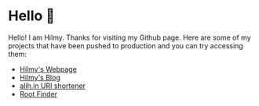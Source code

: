 # Hello 👋

<!--
**mnaufalhilmym/mnaufalhilmym** is a ✨ _special_ ✨ repository because its `README.md` (this file) appears on your GitHub profile.

Here are some ideas to get you started:

- 🔭 I’m currently working on ...
- 🌱 I’m currently learning ...
- 👯 I’m looking to collaborate on ...
- 🤔 I’m looking for help with ...
- 💬 Ask me about ...
- 📫 How to reach me: ...
- 😄 Pronouns: ...
- ⚡ Fun fact: ...
-->

Hello! I am Hilmy. Thanks for visiting my Github page. Here are some of my projects that have been pushed to production and you can try accessing them:
- [Hilmy's Webpage](https://hilmy.dev)
- [Hilmy's Blog](https://blog.hilmy.dev)
- [alih.in URI shortener](https://alih.in)
- [Root Finder](https://root-finder.hilmy.dev)

<!--
by collaboration:
- [Festival Gadjah Mada 2021](https://fgm-preview.vercel.app)
- [Porsenigama UGM 2021](https://porsenigama-2021-fastpreview.vercel.app/)
-->
